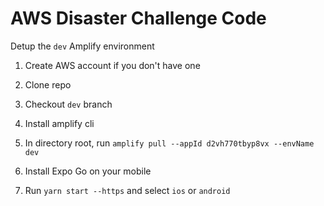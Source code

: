 # AWS Disaster Challenge Code

Detup the `dev` Amplify environment

1.  Create AWS account if you don't have one
1.  Clone repo
1.  Checkout `dev` branch
1.  Install amplify cli
1.  In directory root, run `amplify pull --appId d2vh770tbyp8vx --envName dev`

1.  Install Expo Go on your mobile
1.  Run `yarn start --https` and select `ios` or `android`
